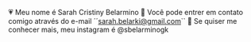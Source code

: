 💗 Meu nome é Sarah Cristiny Belarmino
💌 Você pode entrer em contato comigo através do e-mail ´´sarah.belarki@gmail.com``
🌸 Se quiser me conhecer mais, meu instagram é @sbelarminogk
